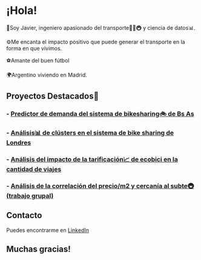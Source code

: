# ¡Hola! 

👋Soy Javier, ingeniero apasionado del transporte🚌🚛🚇 y ciencia de datos📊. 

⚙️Me encanta el impacto positivo que puede generar el transporte en la forma en que vivimos.

⚽Amante del buen fútbol

🌍Argentino viviendo en Madrid.

## Proyectos Destacados🚀

### - [Predictor de demanda del sistema de bikesharing🚲 de Bs As](https://github.com/javieryanzon/bike_sharing_demand_predictor)

### - [Análisis📊 de clústers en el sistema de bike sharing de Londres](https://github.com/javieryanzon/London_bike_sharing)

### - [Análisis del impacto de la tarificación📈 de ecobici en la cantidad de viajes](https://github.com/javieryanzon/impacto_de_la_tarificacion_de_ecobici_en_la_cantidad_de_viajes)

### - [Análisis de la correlación del precio/m2 y cercanía al subte🚇 (trabajo grupal)](https://github.com/javieryanzon/correlacion_precio_m2_y_cercania_subte)

## Contacto

Puedes encontrarme en [LinkedIn](https://www.linkedin.com/in/javieryanzon)

## Muchas gracias!


<!--
**javieryanzon/javieryanzon** is a ✨ _special_ ✨ repository because its `README.md` (this file) appears on your GitHub profile.

Here are some ideas to get you started:

- 🔭 I’m currently working on ...
- 🌱 I’m currently learning ...
- 👯 I’m looking to collaborate on ...
- 🤔 I’m looking for help with ...
- 💬 Ask me about ...
- 📫 How to reach me: ...
- 😄 Pronouns: ...
- ⚡ Fun fact: ...
-->
